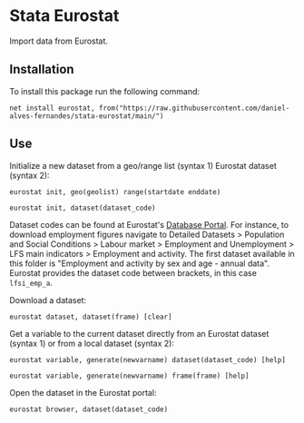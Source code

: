 # Stata Eurostat
Import data from Eurostat.

## Installation

To install this package run the following command:

```
net install eurostat, from("https://raw.githubusercontent.com/daniel-alves-fernandes/stata-eurostat/main/") 
```

## Use


Initialize a new dataset from a geo/range list (syntax 1) Eurostat dataset (syntax 2):

```
eurostat init, geo(geolist) range(startdate enddate)
```

```
eurostat init, dataset(dataset_code)
```

Dataset codes can be found at Eurostat's [Database Portal](https://ec.europa.eu/eurostat/web/main/data/database). For instance, to download employment figures navigate to Detailed Datasets > Population and Social Conditions > Labour market > Employment and Unemployment > LFS main indicators > Employment and activity. The first dataset available in this folder is "Employment and activity by sex and age - annual data". Eurostat provides the dataset code between brackets, in this case `lfsi_emp_a`.

Download a dataset:

```
eurostat dataset, dataset(frame) [clear]
```

Get a variable to the current dataset directly from an Eurostat dataset (syntax 1) or from a local dataset (syntax 2):

```
eurostat variable, generate(newvarname) dataset(dataset_code) [help]
```

```
eurostat variable, generate(newvarname) frame(frame) [help]
```

Open the dataset in the Eurostat portal:

```
eurostat browser, dataset(dataset_code)
```

